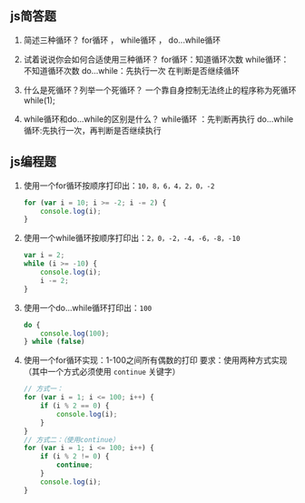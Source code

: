 ## js简答题

1. 简述三种循环？
   for循环 ， while循环 ， do...while循环

2. 试着说说你会如何合适使用三种循环？
   for循环：知道循环次数
   while循环：不知道循环次数
   do...while：先执行一次 在判断是否继续循环

3. 什么是死循环？列举一个死循环？
   一个靠自身控制无法终止的程序称为死循环
   while(1);

4. while循环和do...while的区别是什么？
   while循环  ：先判断再执行
   do...while循环:先执行一次，再判断是否继续执行


## js编程题

1. 使用一个for循环按顺序打印出：`10，8，6，4，2，0，-2`

    ```js
    for (var i = 10; i >= -2; i -= 2) {
        console.log(i);
    }
    ```

2. 使用一个while循环按顺序打印出：`2，0，-2，-4，-6，-8，-10`

    ```js
    var i = 2;
    while (i >= -10) {
        console.log(i);
        i -= 2;
    }
    ```

3. 使用一个do...while循环打印出：`100`

    ```js
    do {
        console.log(100);
    } while (false)
    ```

4. 使用一个for循环实现：1-100之间所有偶数的打印
    要求：使用两种方式实现（其中一个方式必须使用 `continue` 关键字）

    ```js
    // 方式一：
    for (var i = 1; i <= 100; i++) {
        if (i % 2 == 0) {
            console.log(i);
        }
    }
    // 方式二：（使用continue）
    for (var i = 1; i <= 100; i++) {
        if (i % 2 != 0) {
            continue;
        }
        console.log(i);
    }
    ```